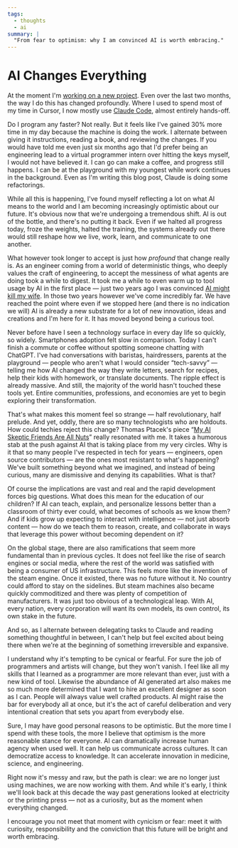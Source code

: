 ```yaml
---
tags:
  - thoughts
  - ai
summary: |
  "From fear to optimism: why I am convinced AI is worth embracing."
---
```


# AI Changes Everything

At the moment I'm [working on a new project](/2025/3/31/leaving/).
Even over the last two months, the way I do this has changed profoundly.
Where I used to spend most of my time in Cursor, I now mostly use [Claude
Code](https://www.anthropic.com/claude-code), almost entirely
hands-off.

Do I program any faster?  Not really.  But it feels like I've gained 30%
more time in my day because the machine is doing the work.  I alternate
between giving it instructions, reading a book, and reviewing the changes.
If you would have told me even just six months ago that I'd prefer being
an engineering lead to a virtual programmer intern over hitting the keys
myself, I would not have believed it.  I can go can make a coffee, and
progress still happens.  I can be at the playground with my youngest while
work continues in the background.  Even as I'm writing this blog post,
Claude is doing some refactorings.

While all this is happening, I've found myself reflecting a lot on what AI
means to the world and I am becoming increasingly optimistic about our
future.  It's obvious now that we're undergoing a tremendous shift.  AI is
out of the bottle, and there's no putting it back.  Even if we halted all
progress today, froze the weights, halted the training, the systems
already out there would still reshape how we live, work, learn, and
communicate to one another.

What however took longer to accept is just how *profound* that change
really is.  As an engineer coming from a world of deterministic things,
who deeply values the craft of engineering, to accept the messiness of
what agents are doing took a while to digest.  It took me a while to even
warm up to tool usage by AI in the first place — just two years ago I was
convinced [AI might kill my wife](/2023/2/17/the-killing-ai/).  In
those two years however we've come incredibly far.  We have reached the
point where even if we stopped here (and there is no indication we will)
AI is already a new substrate for a lot of new innovation, ideas and
creations and I'm here for it.  It has moved beyond being a curious tool.

Never before have I seen a technology surface in every day life so
quickly, so widely.  Smartphones adoption felt slow in comparison.  Today
I can't finish a commute or coffee without spotting someone chatting with
ChatGPT.  I've had conversations with baristas, hairdressers, parents at
the playground — people who aren't what I would consider “tech-savvy” —
telling me how AI changed the way they write letters, search for recipes,
help their kids with homework, or translate documents.  The ripple effect
is already massive. And still, the majority of the world hasn't touched
these tools yet.  Entire communities, professions, and economies are yet
to begin exploring their transformation.

That's what makes this moment feel so strange — half revolutionary, half
prelude.  And yet, oddly, there are so many technologists who are
holdouts.  How could techies reject this change?  Thomas Ptacek's piece
“[My AI Skeptic Friends Are All Nuts](https://fly.io/blog/youre-all-nuts/)” really resonated with me.  It
takes a humorous stab at the push against AI that is taking place from my
very circles.  Why is it that so many people I've respected in tech for
years — engineers, open source contributors — are the ones most resistant
to what's happening?  We've built something beyond what we imagined, and
instead of being curious, many are dismissive and denying its
capabilities.  What is that?

Of course the implications are vast and real and the rapid development
forces big questions.  What does this mean for the education of our
children?  If AI can teach, explain, and personalize lessons better than a
classroom of thirty ever could, what becomes of schools as we know them?
And if kids grow up expecting to interact with intelligence — not just
absorb content — how do we teach them to reason, create, and collaborate
in ways that leverage this power without becoming dependent on it?

On the global stage, there are also ramifications that seem more
fundamental than in previous cycles.  It does not feel like the rise of
search engines or social media, where the rest of the world was satisfied
with being a consumer of US infrastructure.  This feels more like the
invention of the steam engine.  Once it existed, there was no future
without it.  No country could afford to stay on the sidelines.  But steam
machines also became quickly commoditized and there was plenty of
competition of manufacturers.  It was just too obvious of a technological
leap.  With AI, every nation, every corporation will want its own models,
its own control, its own stake in the future.

And so, as I alternate between delegating tasks to Claude and reading
something thoughtful in between, I can't help but feel excited about being
there when we're at the beginning of something irreversible and expansive.

I understand why it's tempting to be cynical or fearful.  For sure the job
of programmers and artists will change, but they won't vanish.  I feel
like all my skills that I learned as a programmer are more relevant than
ever, just with a new kind of tool. Likewise the abundance of AI generated
art also makes me so much more determined that I want to hire an excellent
designer as soon as I can.  People will always value well crafted
products.  AI might raise the bar for everybody all at once, but it's the
act of careful deliberation and very intentional creation that sets you
apart from everybody else.

Sure, I may have good personal reasons to be optimistic.  But the more
time I spend with these tools, the more I believe that optimism is the
more reasonable stance for everyone.  AI can dramatically increase human
agency when used well.  It can help us communicate across cultures.  It
can democratize access to knowledge.  It can accelerate innovation in
medicine, science, and engineering.

Right now it's messy and raw, but the path is clear: we are no longer just
using machines, we are now working with them.  And while it's early, I
think we'll look back at this decade the way past generations looked at
electricity or the printing press — not as a curiosity, but as the moment
when everything changed.

I encourage you not meet that moment with cynicism or fear: meet it with
curiosity, responsibility and the conviction that this future will be
bright and worth embracing.
